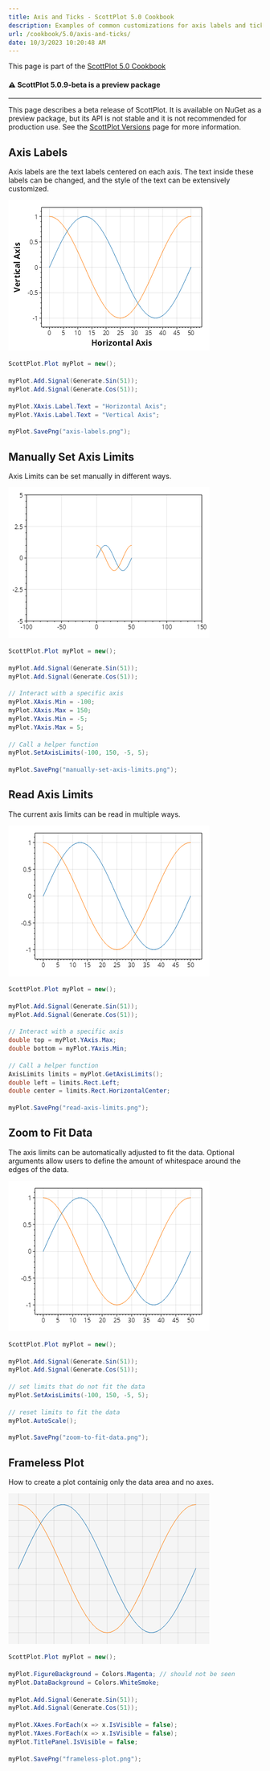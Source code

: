 ```yaml
---
title: Axis and Ticks - ScottPlot 5.0 Cookbook
description: Examples of common customizations for axis labels and ticks
url: /cookbook/5.0/axis-and-ticks/
date: 10/3/2023 10:20:48 AM
---
```


This page is part of the [ScottPlot 5.0 Cookbook](../)


<div class='alert alert-warning' role='alert'><h4 class='alert-heading py-0 my-0'>⚠️ ScottPlot 5.0.9-beta is a preview package</h4><hr /><p class='mb-0'><span class='fw-semibold'>This page describes a beta release of ScottPlot.</span> It is available on NuGet as a preview package, but its API is not stable and it is not recommended for production use. See the <a href='https://scottplot.net/versions/'>ScottPlot Versions</a> page for more information. </p></div>



## Axis Labels

Axis labels are the text labels centered on each axis. The text inside these labels can be changed, and the style of the text can be extensively customized.

[![](axis-labels.png)](axis-labels.png)

```cs
ScottPlot.Plot myPlot = new();

myPlot.Add.Signal(Generate.Sin(51));
myPlot.Add.Signal(Generate.Cos(51));

myPlot.XAxis.Label.Text = "Horizontal Axis";
myPlot.YAxis.Label.Text = "Vertical Axis";

myPlot.SavePng("axis-labels.png");
```


## Manually Set Axis Limits

Axis Limits can be set manually in different ways.

[![](manually-set-axis-limits.png)](manually-set-axis-limits.png)

```cs
ScottPlot.Plot myPlot = new();

myPlot.Add.Signal(Generate.Sin(51));
myPlot.Add.Signal(Generate.Cos(51));

// Interact with a specific axis
myPlot.XAxis.Min = -100;
myPlot.XAxis.Max = 150;
myPlot.YAxis.Min = -5;
myPlot.YAxis.Max = 5;

// Call a helper function
myPlot.SetAxisLimits(-100, 150, -5, 5);

myPlot.SavePng("manually-set-axis-limits.png");
```


## Read Axis Limits

The current axis limits can be read in multiple ways.

[![](read-axis-limits.png)](read-axis-limits.png)

```cs
ScottPlot.Plot myPlot = new();

myPlot.Add.Signal(Generate.Sin(51));
myPlot.Add.Signal(Generate.Cos(51));

// Interact with a specific axis
double top = myPlot.YAxis.Max;
double bottom = myPlot.YAxis.Min;

// Call a helper function
AxisLimits limits = myPlot.GetAxisLimits();
double left = limits.Rect.Left;
double center = limits.Rect.HorizontalCenter;

myPlot.SavePng("read-axis-limits.png");
```


## Zoom to Fit Data

The axis limits can be automatically adjusted to fit the data. Optional arguments allow users to define the amount of whitespace around the edges of the data.

[![](zoom-to-fit-data.png)](zoom-to-fit-data.png)

```cs
ScottPlot.Plot myPlot = new();

myPlot.Add.Signal(Generate.Sin(51));
myPlot.Add.Signal(Generate.Cos(51));

// set limits that do not fit the data
myPlot.SetAxisLimits(-100, 150, -5, 5);

// reset limits to fit the data
myPlot.AutoScale();

myPlot.SavePng("zoom-to-fit-data.png");
```


## Frameless Plot

How to create a plot containig only the data area and no axes.

[![](frameless-plot.png)](frameless-plot.png)

```cs
ScottPlot.Plot myPlot = new();

myPlot.FigureBackground = Colors.Magenta; // should not be seen
myPlot.DataBackground = Colors.WhiteSmoke;

myPlot.Add.Signal(Generate.Sin(51));
myPlot.Add.Signal(Generate.Cos(51));

myPlot.XAxes.ForEach(x => x.IsVisible = false);
myPlot.YAxes.ForEach(x => x.IsVisible = false);
myPlot.TitlePanel.IsVisible = false;

myPlot.SavePng("frameless-plot.png");
```

